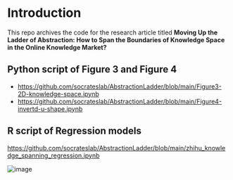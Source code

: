 # Introduction

This repo archives the code for the research article titled **Moving Up the Ladder of Abstraction: How to Span the Boundaries of Knowledge Space in the Online Knowledge Market?**

## Python script of Figure 3 and Figure 4
- https://github.com/socrateslab/AbstractionLadder/blob/main/Figure3-2D-knowledge-space.ipynb
- https://github.com/socrateslab/AbstractionLadder/blob/main/Figure4-invertd-u-shape.ipynb

## R script of Regression models
https://github.com/socrateslab/AbstractionLadder/blob/main/zhihu_knowledge_spanning_regression.ipynb

![image](https://user-images.githubusercontent.com/543384/229044890-9fcb46be-7da5-4614-afd7-091e2f73bf99.png)

